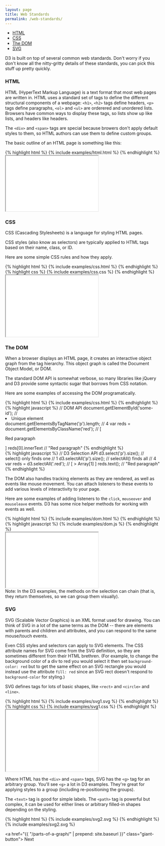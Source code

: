 ```yaml
---
layout: page
title: Web Standards
permalink: /web-standards/
---
```


- [HTML](#html)
- [CSS](#css)
- [The DOM](#the-dom)
- [SVG](#svg)

D3 is built on top of several common web standards. Don't worry if you don't
know all the nitty-gritty details of these standards, you can pick this stuff up pretty quickly.

### HTML

HTML (HyperText Markup Language) is a text format that most web pages are
written in. HTML uses a standard set of tags to define the different structural components of a webpage: `<h1>`, `<h2>`
tags define headers, `<p>` tags define paragraphs, `<ol>` and `<ul>` are
orderered and unordered lists. Browsers have common ways to display these tags, so lists show up like lists, and headers like headers.

The `<div>` and `<span>` tags are special because browers don't apply
default styles to them, so HTML authors can use them to define custom groups.

The basic outline of an HTML page is something like this:

<div class="example-row-2">
  <div class="example">
    {% highlight html %}
      {% include examples/html.html %}
    {% endhighlight %}
  </div>

  <iframe class="example"
    height="180"
    src="{{ "/examples/html.html" | prepend: site.baseurl }}">
  </iframe>
</div>

### CSS

CSS (Cascading Stylesheets) is a language for styling HTML pages.

CSS styles (also know as selectors) are typically applied to HTML tags
based on their name, class, or ID.

Here are some simple CSS rules and how they apply.

<div class="example-row-3">
  <div class="example">
    {% highlight html %}
      {% include examples/css.html %}
    {% endhighlight %}
  </div>

  <div class="example">
    {% highlight css %}
      {% include examples/css.css %}
    {% endhighlight %}
  </div>

  <iframe class="example"
    height="200"
    src="{{ "/examples/css-styled/" | prepend: site.baseurl }}">
  </iframe>
</div>

### The DOM

When a browser displays an HTML page, it creates an interactive object graph from the tag hierarchy.
This object graph is called the Document Object Model, or DOM.

The standard DOM API is somewhat verbose, so many libraries like jQuery and D3
provide some syntactic sugar that borrows from CSS notation.

Here are some examples of accessing the DOM programatically.

<div class="example-row-3">
  <div class="example">
    {% highlight html %}
      {% include examples/css.html %}
    {% endhighlight %}
  </div>

  <div class="example">
    {% highlight javascript %}
// DOM API
document.getElementById('some-id');
// <li id="some-id">Unique element</li>
document.getElementsByTagName('p').length;
// 4
var reds = document.getElementsByClassName('red');
// [<p class="red">Red paragraph</p>]
reds[0].innerText
// "Red paragraph"
    {% endhighlight %}
  </div>

  <div class="example">
    {% highlight javascript %}
// D3 Selection API
d3.select('p').size(); // select() only finds one
// 1
d3.selectAll('p').size(); // selectAll() finds all
// 4
var reds = d3.selectAll('.red');
// [ > Array[1] ]
reds.text();
// "Red paragraph"
    {% endhighlight %}
  </div>
</div>

The DOM also handles tracking elements as they are rendered, as well as events
like mouse movement. You can attach listeners to these events to add
various levels of interactivity to your page.

Here are some examples of adding listeners to the `click`, `mouseover` and `mouseleave`
events. D3 has some nice helper methods for working with events as well.

<div class="example-row-3">
  <div class="example">
    {% highlight html %}
      {% include examples/dom.html %}
    {% endhighlight %}
  </div>

  <div class="example">
    {% highlight javascript %}
      {% include examples/dom.js %}
    {% endhighlight %}
  </div>

  <iframe class="example"
    height="180"
    src="{{ "/examples/dom-styled/" | prepend: site.baseurl }}">
  </iframe>
</div>

<div class="info">
  Note: In the D3 examples, the methods on the selection can chain
  (that is, they return themselves, so we can group them visually).
</div>

### SVG

SVG (Scalable Vector Graphics) is an XML format used for
drawing. You can think of SVG in a lot of the same terms as the DOM -- there are elements with parents and
children and attributes, and you can respond to the same mouse/touch events.

Even CSS styles and selectors can apply to SVG elements. The CSS attribute names for SVG
come from the SVG definition, so they are sometimes different from their
HTML brethren. (For example, to change the background color of a div to red you would select it then set  `background-color: red` but to get the same effect on an SVG rectangle you would instead use the attribute `fill: red` since an SVG rect doesn't respond to `background-color` for styling.)


SVG defines tags for lots of basic shapes, like `<rect>` and `<circle>` and `<line>`.

<div class="example-row-3">
  <div class="example">
    {% highlight html %}
      {% include examples/svg1.svg %}
    {% endhighlight %}
  </div>

  <div class="example">
    {% highlight css %}
      {% include examples/svg1.css %}
    {% endhighlight %}
  </div>

  <iframe class="example"
    height="200"
    src="{{ "/examples/svg1-styled/" | prepend: site.baseurl }}">
  </iframe>
</div>

Where HTML has the `<div>` and `<span>` tags, SVG has the `<g>` tag for an
arbitrary group. You'll see `<g>` a lot in D3 examples. They're great for
applying styles to a group (including re-positioning the groups).

The `<text>` tag is good for simple labels. The `<path>` tag is powerful but
complex, it can be used for either lines or arbitrary filled-in shapes depending
on the styling.

<div class="example-row-2">
  <div class="example">
    {% highlight html %}
      {% include examples/svg2.svg %}
    {% endhighlight %}
  </div>

  <div class="example">
    {% include examples/svg2.svg %}
  </div>
</div>

<a href="{{ "/parts-of-a-graph/" | prepend: site.baseurl }}" class="giant-button">
  Next
</a>


